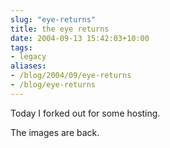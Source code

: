 ```yaml
---
slug: "eye-returns"
title: the eye returns
date: 2004-09-13 15:42:03+10:00
tags:
- legacy
aliases:
- /blog/2004/09/eye-returns
- /blog/eye-returns
---
```


Today I forked out for some hosting.

The images are back.
